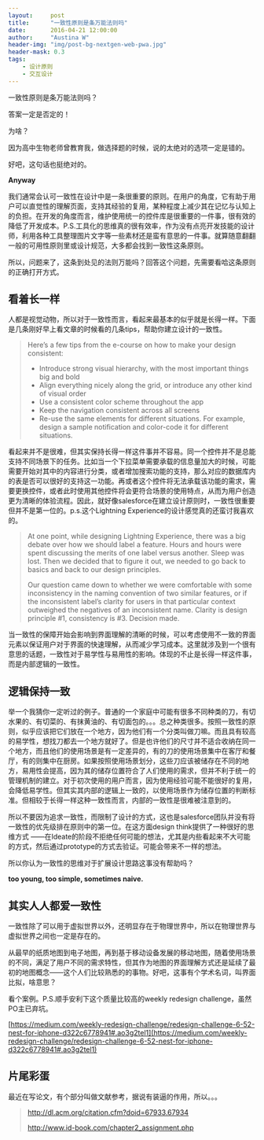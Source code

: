 ```yaml
---
layout:     post
title:      "一致性原则是条万能法则吗"
date:       2016-04-21 12:00:00
author:     "Austina W"
header-img: "img/post-bg-nextgen-web-pwa.jpg"
header-mask: 0.3
tags:
    - 设计原则
    - 交互设计
---
```






一致性原则是条万能法则吗？

答案一定是否定的！

为啥？

因为高中生物老师曾教育我，做选择题的时候，说的太绝对的选项一定是错的。

好吧，这句话也挺绝对的。

**Anyway**

我们通常会认可一致性在设计中是一条很重要的原则。在用户的角度，它有助于用户可以直觉性的理解页面，支持其经验的复用，某种程度上减少其在记忆与认知上的负担。在开发的角度而言，维护使用统一的控件库是很重要的一件事，很有效的降低了开发成本。P.S.工具化的思维真的很有效率，作为没有点亮开发技能的设计师，利用各种工具整理图片文字等一些素材还是蛮有意思的一件事。就算随意翻翻一般的可用性原则里或设计规范，大多都会找到一致性这条原则。

所以，问题来了，这条到处见的法则万能吗？回答这个问题，先需要看哈这条原则的正确打开方式。

## 看着长一样

人都是视觉动物，所以对于一致性而言，看起来最基本的似乎就是长得一样。下面是几条刚好早上看文章的时候看的几条tips，帮助你建立设计的一致性。

> Here’s a few tips from the e-course on how to make your design consistent:
>
> - Introduce strong visual hierarchy, with the most important things big and bold
> - Align everything nicely along the grid, or introduce any other kind of visual order
> - Use a consistent color scheme throughout the app
> - Keep the navigation consistent across all screens
> - Re-use the same elements for different situations. For example, design a sample notification and color-code it for different situations.

看起来并不是很难，但其实保持长得一样这件事并不容易。同一个控件并不是总能支持不同场景下的任务。比如当一个下拉菜单需要承载的信息量加大的时候，可能需要开始对其中的内容进行分类，或者增加搜索功能的支持，那么对应的数据库内的表是否可以很好的支持这一功能。再或者这个控件将无法承载该功能的需求，需要更换控件，或者此时使用其他控件将会更符合场景的使用特点，从而为用户创造更为清晰的体验流程。因此，就好像salesforce在建立设计原则时，一致性很重要但并不是第一位的。p.s.这个Lightning Experience的设计感觉真的还蛮讨我喜欢的。

> At one point, while designing Lightning Experience, there was a big debate over how we should label a feature. Hours and hours were spent discussing the merits of one label versus another. Sleep was lost. Then we decided that to figure it out, we needed to go back to basics and back to our design principles.
>
> Our question came down to whether we were comfortable with some inconsistency in the naming convention of two similar features, or if the inconsistent label’s clarity for users in that particular context outweighed the negatives of an inconsistent name. Clarity is design principle #1, consistency is #3. Decision made.

当一致性的保障开始会影响到界面理解的清晰的时候，可以考虑使用不一致的界面元素以保证用户对于界面的快速理解，从而减少学习成本。这里就涉及到一个很有意思的话题，一致性对于易学性与易用性的影响。体现的不止是长得一样这件事，而是内部逻辑的一致性。

## 逻辑保持一致

举一个我猜你一定听过的例子。普通的一个家庭中可能有很多不同种类的刀，有切水果的、有切菜的、有抹黄油的、有切面包的。。。总之种类很多。按照一致性的原则，似乎应该把它们放在一个地方，因为他们有一个分类叫做刀嘛。而且具有较高的易学性，想找刀都去一个地方就好了。但是也许他们的尺寸并不适合收纳在同一个地方，而且他们的使用场景是有一定差异的，有的刀的使用场景集中在客厅和餐厅，有的则集中在厨房。如果按照使用场景划分，这些刀应该被储存在不同的地方，易用性会提高，因为其的储存位置符合了人们使用的需求，但并不利于统一的管理机制的建立。对于初次使用的用户而言，因为使用经验可能不能很好的复用，会降低易学性。但其实其内部的逻辑上一致的，以使用场景作为储存位置的判断标准。但相较于长得一样这种一致性而言，内部的一致性是很难被注意到的。

所以不要因为追求一致性，而限制了设计的方式，这也是salesforce团队并没有将一致性的优先级排在原则中的第一位。在这方面design think提供了一种很好的思维方式 ——在Ideate的阶段不拒绝任何可能的想法，尤其是内些看起来不大可能的方式，然后通过prototype的方式去验证。可能会带来不一样的想法。

所以你认为一致性的思维对于扩展设计思路这事没有帮助吗？

**too young, too simple, sometimes naive.**

## 其实人人都爱一致性

一致性除了可以用于虚拟世界以外，还明显存在于物理世界中，所以在物理世界与虚拟世界之间也一定是存在的。

从最早的纸质地图到电子地图，再到基于移动设备发展的移动地图，随着使用场景的不同，满足了用户不同的需求特性，但其作为地图的界面理解方式还是延续了最初的地图概念——这个人们比较熟悉的的事物。好吧，这事有个学术名词，叫界面比拟，啥意思？

看个案例。P.S.顺手安利下这个质量比较高的weekly redesign challenge，虽然PO主已弃坑。

[https://medium.com/weekly-redesign-challenge/redesign-challenge-6-52-nest-for-iphone-d322c6778941#.ao3g2tel1](https://medium.com/weekly-redesign-challenge/redesign-challenge-6-52-nest-for-iphone-d322c6778941#.ao3g2tel1)

## 片尾彩蛋

最近在写论文，有个部分叫做文献参考，据说有装逼的作用，所以。。。

> http://dl.acm.org/citation.cfm?doid=67933.67934                    
>
> http://www.id-book.com/chapter2_assignment.php
